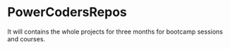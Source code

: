 # PowerCodersRepos
It will contains the whole projects for three months for bootcamp sessions and courses.
